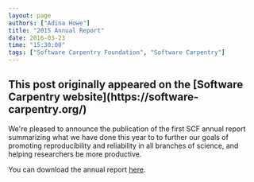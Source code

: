 ```yaml
---
layout: page
authors: ["Adina Howe"]
title: "2015 Annual Report"
date: 2016-03-23
time: "15:30:00"
tags: ["Software Carpentry Foundation", "Software Carpentry"]
---
```


<h2>This post originally appeared on the [Software Carpentry website](https://software-carpentry.org/)</h2>

We're pleased to announce the publication of the first SCF annual report summarizing what we have done this year to to further our goals of promoting reproducibility and reliability in all branches of science, and helping researchers be more productive. 

You can download the annual report [here](https://github.com/adina/website/raw/gh-pages/files/2016/03/2015_annual_report.pdf).

